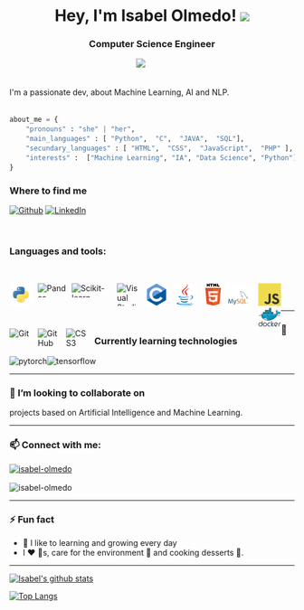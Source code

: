 <!--
**Isabel-Olmedo/Isabel-Olmedo** is a ✨ _special_ ✨ repository because its `README.md` (this file) appears on your GitHub profile.
-->
<h1 align="center"> Hey, I'm Isabel Olmedo! <img src="https://media.giphy.com/media/nMoMxQG2uJsGTBsjsO/giphy.gif" width="50"></h1>

<h3 align="center"> Computer Science Engineer </h3>

<!-- <img align='right' src="https://media.giphy.com/media/YPQ62IX4xd60xJDaBu/giphy.gif" width="230"> -->

<!-- <img align='right' src="https://media.giphy.com/media/eh7EpdFyBNSYIMURIT/giphy.gif" width="230"> -->

 <img align='right' src="https://media.giphy.com/media/YJlyuBEWVte2PSdSra/giphy.gif" width="280">

<br><br><br>
I'm a passionate dev, about Machine Learning, AI and NLP.
<br><br>


```python
about_me = {
	"pronouns" : "she" | "her",
	"main_languages" : [ "Python",  "C",  "JAVA",  "SQL"],
	"secundary_languages" : [ "HTML",  "CSS",  "JavaScript",  "PHP" ],
	"interests" :  ["Machine Learning", "IA", "Data Science", "Python"]
}
```

<h3>Where to find me</h3>
<p>
  <a href="https://github.com/Isabel-Olmedo" target="_blank"><img alt="Github" src="https://img.shields.io/badge/GitHub-%2312100E.svg?&style=for-the-badge&logo=Github&logoColor=white" /></a> 
  <a href="https://www.linkedin.com/in/isabel-olmedo/" target="_blank"><img alt="LinkedIn" src="https://img.shields.io/badge/linkedin-%230077B5.svg?&style=for-the-badge&logo=linkedin&logoColor=white" /></a>
</p>

<br>

<h3>Languages and tools: </h3> 

<br>

<p align="left">
  <img align="left" alt="Python" width="40" height="40" src="https://raw.githubusercontent.com/github/explore/80688e429a7d4ef2fca1e82350fe8e3517d3494d/topics/python/python.png" style="padding-right:10px;" />
  <img align="left" alt="Pandas" width="50" height="25"  src="https://img.shields.io/badge/-Pandas-blueviolet" style="padding-right:10px;" />
  <img align="left" alt="Scikit-learn" width="70" height="25"  src="https://img.shields.io/badge/-Scikit--learn-orange" style="padding-right:10px;" />
  <img align="left" alt="Visual Studio Code" width="40" height="40"  src="https://cdn.jsdelivr.net/gh/devicons/devicon/icons/vscode/vscode-original.svg" style="padding-right:10px;" />
  <img align="left" alt="C" width="40" height="40" src="https://raw.githubusercontent.com/devicons/devicon/master/icons/c/c-original.svg" style="padding-right:10px;" />
  <img align="left" alt="Java" width="40" height="40"  src="https://raw.githubusercontent.com/devicons/devicon/master/icons/java/java-original.svg" style="padding-right:10px;" />
  <img align="left" alt="HTML5" width="40" height="40"  src="https://raw.githubusercontent.com/devicons/devicon/master/icons/html5/html5-original-wordmark.svg" />
  <img align="left" alt="MySQL" width="50" height="50"" src="https://raw.githubusercontent.com/github/explore/80688e429a7d4ef2fca1e82350fe8e3517d3494d/topics/mysql/mysql.png" style="padding-right:10px;" />
  <img align="left" alt="JavaScript" width="40" height="40"  src="https://raw.githubusercontent.com/github/explore/80688e429a7d4ef2fca1e82350fe8e3517d3494d/topics/javascript/javascript.png" style="padding-right:10px;" />
  <img align="left" alt="docker" width="40" height="40"  src="https://raw.githubusercontent.com/devicons/devicon/master/icons/docker/docker-original-wordmark.svg" />
  <img align="left" alt="Git" width="40" height="40"  src="https://cdn.jsdelivr.net/gh/devicons/devicon/icons/git/git-original.svg" style="padding-right:10px;" />
  <img align="left" alt="GitHub" width="40" height="40"  src="https://user-images.githubusercontent.com/3369400/139448065-39a229ba-4b06-434b-bc67-616e2ed80c8f.png" style="padding-right:10px;" />
  <img align="left" alt="CSS3" width="40" height="40"  src="https://cdn.jsdelivr.net/gh/devicons/devicon/icons/css3/css3-original.svg" style="padding-right:10px;" />
</p>

<br />
<br />

---

<h3> 🌱 Currently learning technologies </h3>

<a href="https://pytorch.org/" target="_blank"> <img align="left" src="https://img.shields.io/badge/-Tensorflow-yellow" alt="pytorch" height="30px"/> </a>

<a href="https://www.tensorflow.org" target="_blank"> <img align="left" src="https://img.shields.io/badge/-Pytorch-orange" alt="tensorflow" height="30px"/> </a> 

<br>   
                                                                                                             
----

<h3> 🤝 I’m looking to collaborate on </h3>

projects based on Artificial Intelligence and Machine Learning.
                                  
----

<h3> 📫 Connect with me: </h3>

<a href="https://www.linkedin.com/in/isabel-olmedo/" target="blank"><img align="center" src="https://img.shields.io/badge/LinkedIn-isabel--olmedo-blue" alt="isabel-olmedo" height="30px" /></a>

<img align="center" src="https://img.shields.io/badge/Gmail-isa.olmedo14%40gmail.com-red" alt="isabel-olmedo" height="30px" />


----

<h3> ⚡ Fun fact </h3>

- 🌱 I like to learning and growing every day
- I :heart: :dog:s, care for the environment 🍃 and cooking desserts 🍰.
                                  
----



[![Isabel's github stats](https://github-readme-stats.vercel.app/api?username=Isabel-Olmedo&count_private=true&show_icons=true&theme=radical&hide_rank=false)](https://github.com/Isabel-Olmedo/github-readme-stats)

[![Top Langs](https://github-readme-stats.vercel.app/api/top-langs/?username=Isabel-Olmedo)](https://github.com/Isabel-Olmedo/github-readme-stats)
